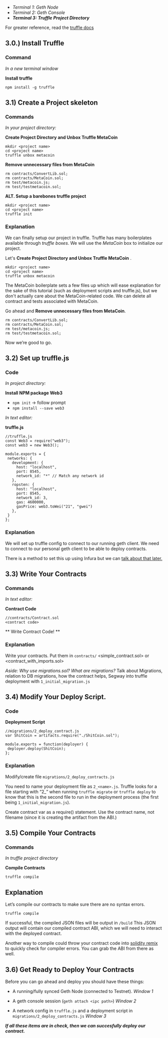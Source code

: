 - _Terminal 1: Geth Node_
- _Terminal 2: Geth Console_
- **_Terminal 3: Truffle Project Directory_**

For greater reference, read the [truffle docs](http://truffleframework.com/docs/getting_started/installation)

## 3.0.) Install Truffle

### Command

_In a new terminal window_

**Install truffle**

`npm install -g truffle`


## 3.1) Create a Project skeleton

### Commands

_In your project directory:_

**Create Project Directory and Unbox Truffle MetaCoin**
```
mkdir <project name>
cd <project name>
truffle unbox metacoin
```

**Remove unnecessary files from MetaCoin**
```
rm contracts/ConvertLib.sol;
rm contracts/MetaCoin.sol;
rm test/metacoin.js;
rm test/testmetacoin.sol;
```
**ALT. Setup a barebones truffle project**

```
mkdir <project name>
cd <project name>
truffle init
```

### Explanation

We can finally setup our project in truffle.
Truffle has many boilerplates  available through _truffle boxes_. We will use the _MetaCoin_ box to initialize our project.

Let's **Create Project Directory and Unbox Truffle MetaCoin** .

```
mkdir <project name>
cd <project name>
truffle unbox metacoin
```

The MetaCoin boilerplate sets a few files up which will ease explanation for the sake of this tutorial (such as deployment scripts and truffle.js), but we don't actually care about the MetaCoin-related code. We can delete all contract and tests associated with MetaCoin.

Go ahead and **Remove unnecessary files from MetaCoin**.

```
rm contracts/ConvertLib.sol;
rm contracts/MetaCoin.sol;
rm test/metacoin.js;
rm test/testmetacoin.sol;
```

Now we’re good to go.


## 3.2) Set up truffle.js

### Code

_In project directory:_

**Install NPM package Web3**

- `npm init` -> follow prompt
- `npm install --save web3`

_In text editor:_

**truffle.js**

```
//truffle.js
const Web3 = require("web3");
const web3 = new Web3();

module.exports = {
 networks: {
   development: {
     host: "localhost",
     port: 8545,
     network_id: "*" // Match any network id
   },
   ropsten: {
     host: "localhost",
     port: 8545,
     network_id: 3,
     gas: 4600000,
     gasPrice: web3.toWei("21", "gwei")
   },
 }
};

```

### Explanation

We will set up truffle config to connect to our running geth client.
We need to connect to our personal geth client to be able to deploy contracts.

There is a method to set this up using Infura but we can [talk about that later.](http://truffleframework.com/tutorials/using-infura-custom-provider)

## 3.3) Write Your Contracts

### Commands

_In text editor:_

**Contract Code**

```
//contracts/Contract.sol
<contract code>
```
** Write Contract Code! **

### Explanation

Write your contracts. Put them in `contracts/`
<simple_contract.sol> or <contract_with_imports.sol>

_Aside: Why use migrations.sol?  What are migrations?_
Talk about Migrations, relation to DB migrations, how the contract helps, Segway into truffle deployment with `1_initial_migration.js`



## 3.4) Modify Your Deploy Script.

### Code

**Deployment Script**

```
//migrations/2_deploy_contract.js
var ShitCoin = artifacts.require("./ShitCoin.sol");

module.exports = function(deployer) {
 deployer.deploy(ShitCoin);
};
```

### Explanation

Modify/create file `migrations/2_deploy_contracts.js`

You need to name your deployment file as `2_<name>.js`. Truffle looks for a file starting with “2_” when running `truffle migrate` or `truffle deploy` to know that this is the second file to run in the deployment process (the first being `1_initial_migration.js`).

Create contract var as a require() statement. Use the contract name, not filename (since it is creating the artifact from the ABI.)

## 3.5) Compile Your Contracts

### Commands
_In truffle project directory_

**Compile Contracts**

`truffle compile`

## Explanation

Let’s compile our contracts to make sure there are no syntax errors.

`truffle compile`

If successful, the compiled JSON files will be output in `/build`
This JSON output will contain our compiled contract ABI, which we will need to interact with the deployed contract.

Another way to compile could throw your contract code into [solidity remix](remix.ethereum.org) to quickly check for compiler errors. You can grab the ABI from there as well.

## 3.6) Get Ready to Deploy Your Contracts

Before you can go ahead and deploy you should have these things:

- A running/fully synced Geth Node (connected to Testnet).  _Window 1_

- A geth console session (`geth attach <ipc path>`) _Window 2_

- A network config in `truffle.js` and a deployment script in `migrations/2_deploy_contracts.js` _Window 3_

<show what your project should look like at this point>

_**If all these items are in check, then we can succesfully deploy our contract.**_
